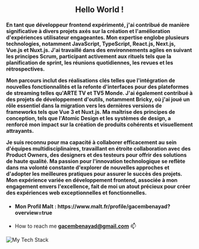 <h2 align="center">Hello World !</h2>
<h4>En tant que développeur frontend expérimenté, j'ai contribué de manière significative à divers projets axés sur la création et l'amélioration d'expériences utilisateur engageantes. Mon expertise englobe plusieurs technologies, notamment JavaScript, TypeScript, React.js, Next.js, Vue.js et Nuxt.js. J'ai travaillé dans des environnements agiles en suivant les principes Scrum, participant activement aux rituels tels que la planification de sprint, les réunions quotidiennes, les revues et les rétrospectives.

Mon parcours inclut des réalisations clés telles que l'intégration de nouvelles fonctionnalités et la refonte d'interfaces pour des plateformes de streaming telles qu'ARTE TV et TV5 Monde. J'ai également contribué à des projets de développement d'outils, notamment Bricky, où j'ai joué un rôle essentiel dans la migration vers les dernières versions de frameworks tels que Vue 3 et Nuxt.js. Ma maîtrise des principes de conception, tels que l'Atomic Design et les systèmes de design, a renforcé mon impact sur la création de produits cohérents et visuellement attrayants.

Je suis reconnu pour ma capacité à collaborer efficacement au sein d'équipes multidisciplinaires, travaillant en étroite collaboration avec des Product Owners, des designers et des testeurs pour offrir des solutions de haute qualité. Ma passion pour l'innovation technologique se reflète dans ma volonté constante d'explorer de nouvelles approches et d'adopter les meilleures pratiques pour assurer le succès des projets. Mon expérience variée en développement frontend, associée à mon engagement envers l'excellence, fait de moi un atout précieux pour créer des expériences web exceptionnelles et fonctionnelles.
</h4>

- <h4>Mon Profil Malt : https://www.malt.fr/profile/gacembenayad?overview=true </h4>
-  How to reach me **gacembenayad@gmail.com** 📫

<img src="https://github-readme-tech-stack.vercel.app/api/cards?lineCount=1&bg=%230D1117&badge=%23161B22&border=%2321262D&titleColor=%2358A6FF&line1=javascript%2Cjavascript%2Cf0db4f%3Btypescript%2Ctypescript%2C007acc%3Breact%2Creact%2C61dbfb%3Bvue.js%2Cvue.js%2C41B883%3BNext.js%2CNext.js%2C000000%3BNuxt.js%2CNuxt.js%2C41b883%3BSass%2CSass%2CCD6799%3BHTML5%2CHTML5%2Ce34c26%3Bjest%2Cjest%2CC63D14%3B" alt="My Tech Stack" />

